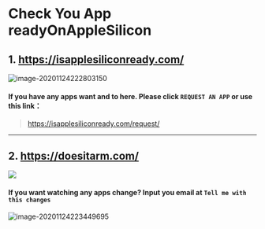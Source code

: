 # Check You App readyOnAppleSilicon


## 1. https://isapplesiliconready.com/

![image-20201124222803150](http://ipic-typora-samzong.oss-cn-qingdao.aliyuncs.com/ipic/2020-11-24-142803.png)



#### If you have any apps want and to here. Please click `REQUEST AN APP`  or use this link：

> https://isapplesiliconready.com/request/



---

## 2. https://doesitarm.com/



![](http://ipic-typora-samzong.oss-cn-qingdao.aliyuncs.com/ipic/2020-11-24-143231.png)



#### If you want watching any apps change? Input  you email at  `Tell me with this changes` 

![image-20201124223449695](http://ipic-typora-samzong.oss-cn-qingdao.aliyuncs.com/ipic/2020-11-24-143450.png)

